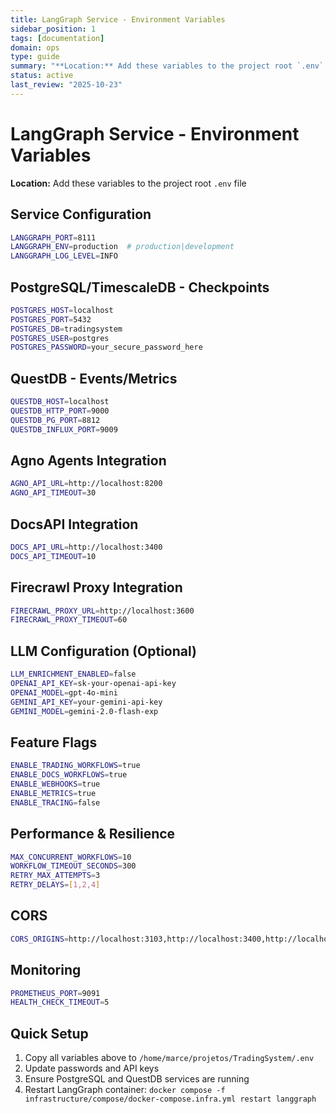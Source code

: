 ```yaml
---
title: LangGraph Service - Environment Variables
sidebar_position: 1
tags: [documentation]
domain: ops
type: guide
summary: "**Location:** Add these variables to the project root `.env` file"
status: active
last_review: "2025-10-23"
---
```


# LangGraph Service - Environment Variables

**Location:** Add these variables to the project root `.env` file

## Service Configuration
```bash
LANGGRAPH_PORT=8111
LANGGRAPH_ENV=production  # production|development
LANGGRAPH_LOG_LEVEL=INFO
```

## PostgreSQL/TimescaleDB - Checkpoints
```bash
POSTGRES_HOST=localhost
POSTGRES_PORT=5432
POSTGRES_DB=tradingsystem
POSTGRES_USER=postgres
POSTGRES_PASSWORD=your_secure_password_here
```

## QuestDB - Events/Metrics
```bash
QUESTDB_HOST=localhost
QUESTDB_HTTP_PORT=9000
QUESTDB_PG_PORT=8812
QUESTDB_INFLUX_PORT=9009
```

## Agno Agents Integration
```bash
AGNO_API_URL=http://localhost:8200
AGNO_API_TIMEOUT=30
```

## DocsAPI Integration
```bash
DOCS_API_URL=http://localhost:3400
DOCS_API_TIMEOUT=10
```

## Firecrawl Proxy Integration
```bash
FIRECRAWL_PROXY_URL=http://localhost:3600
FIRECRAWL_PROXY_TIMEOUT=60
```

## LLM Configuration (Optional)
```bash
LLM_ENRICHMENT_ENABLED=false
OPENAI_API_KEY=sk-your-openai-api-key
OPENAI_MODEL=gpt-4o-mini
GEMINI_API_KEY=your-gemini-api-key
GEMINI_MODEL=gemini-2.0-flash-exp
```

## Feature Flags
```bash
ENABLE_TRADING_WORKFLOWS=true
ENABLE_DOCS_WORKFLOWS=true
ENABLE_WEBHOOKS=true
ENABLE_METRICS=true
ENABLE_TRACING=false
```

## Performance & Resilience
```bash
MAX_CONCURRENT_WORKFLOWS=10
WORKFLOW_TIMEOUT_SECONDS=300
RETRY_MAX_ATTEMPTS=3
RETRY_DELAYS=[1,2,4]
```

## CORS
```bash
CORS_ORIGINS=http://localhost:3103,http://localhost:3400,http://localhost:3401
```

## Monitoring
```bash
PROMETHEUS_PORT=9091
HEALTH_CHECK_TIMEOUT=5
```

## Quick Setup

1. Copy all variables above to `/home/marce/projetos/TradingSystem/.env`
2. Update passwords and API keys
3. Ensure PostgreSQL and QuestDB services are running
4. Restart LangGraph container: `docker compose -f infrastructure/compose/docker-compose.infra.yml restart langgraph`
